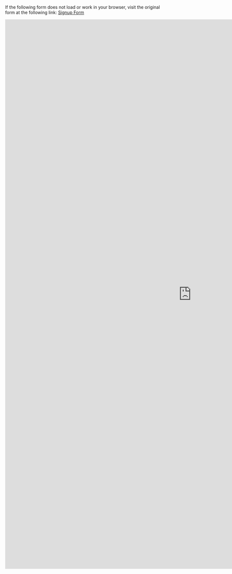 <p> If the following form does not load or work in your browser, visit the original form at the following link: <a href="https://forms.gle/pVTRymbMVmpsKPtz6">Signup Form</a></p>
<iframe src="https://docs.google.com/forms/d/e/1FAIpQLSfhSu4cZSnI1du4Q2QZbNMq8uw-BvoO23w2O38fmWQCSym6-g/viewform?embedded=true" width="1200" height="1769" frameborder="0" marginheight="0" marginwidth="0">Loading…</iframe>